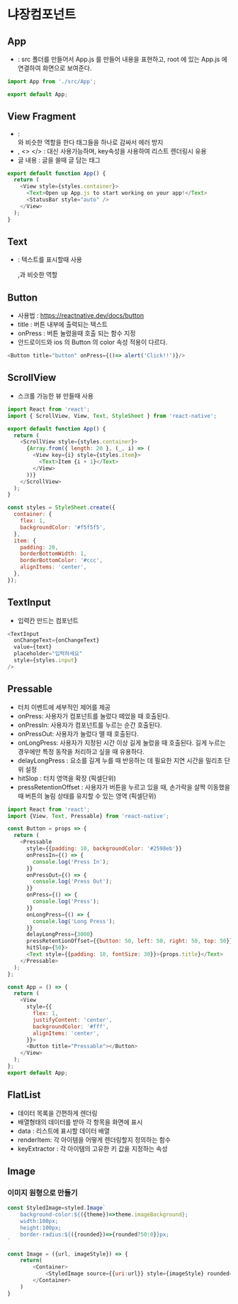 # 냐장컴포넌트
## App

- <App /> : src 폴더를 만들어서 App.js 를 만들어 내용을 표현하고, root 에 있는 App.js 에 연결하여 화면으로 보여준다.
```js
import App from './src/App';

export default App;
```

## View Fragment
- <View> </View> : <div> 와 비슷한 역할을 한다 태그들을 하나로 감싸서 에러 방지
- <Fragment> </Fragment>, <> </>  : <View> 대신 사용가능하며, key속성을 사용하여 리스트 렌더링시 유용
- <Text> 글 내용 </Text> : 글을 쓸때 글 담는 태그

```js
export default function App() {
  return (
    <View style={styles.container}>
      <Text>Open up App.js to start working on your app!</Text>
      <StatusBar style="auto" />
    </View>
  );
}
```
## Text
- <Text></Text> : 텍스트를 표시할때 사용 <p>,<span>과 비슷한 역할

## Button
- 사용법 : https://reactnative.dev/docs/button 
- title : 버튼 내부에 출력되는 텍스트
- onPress : 버튼 눌렸을때 호출 되는 함수 지정
- 안드로이드와 ios 의 Button 의 color 속성 적용이 다르다.
```js
<Button title="button" onPress={()=> alert('Click!!')}/>
```
## ScrollView
- 스크롤 가능한 뷰 만들때 사용
```js
import React from 'react';
import { ScrollView, View, Text, StyleSheet } from 'react-native';

export default function App() {
  return (
    <ScrollView style={styles.container}>
      {Array.from({ length: 20 }, (_, i) => (
        <View key={i} style={styles.item}>
          <Text>Item {i + 1}</Text>
        </View>
      ))}
    </ScrollView>
  );
}

const styles = StyleSheet.create({
  container: {
    flex: 1,
    backgroundColor: '#f5f5f5',
  },
  item: {
    padding: 20,
    borderBottomWidth: 1,
    borderBottomColor: '#ccc',
    alignItems: 'center',
  },
});

```
## TextInput
- 입력칸 만드는 컴포넌트
```js
<TextInput
  onChangeText={onChangeText}
  value={text}
  placeholder="입력하세요"
  style={styles.input}
/>
```

## Pressable 
- 터치 이벤트에 세부적인 제어를 제공
- onPress: 사용자가 컴포넌트를 눌렀다 떼었을 때 호출된다.
- onPressIn: 사용자가 컴포넌트를 누르는 순간 호출된다.
- onPressOut: 사용자가 눌렀다 뗄 때 호출된다.
- onLongPress: 사용자가 지정된 시간 이상 길게 눌렀을 때 호출된다. 길게 누르는 경우에만 특정 동작을 처리하고 싶을 때 유용하다.
- delayLongPress : 요소를 길게 누를 때 반응하는 데 필요한 지연 시간을 밀리초 단위 설정 
- hitSlop : 터치 영역을 확장 (픽셀단위)
- pressRetentionOffset : 사용자가 버튼을 누르고 있을 때, 손가락을 살짝 이동했을 때 버튼의 눌림 상태를 유지할 수 있는 영역 (픽셀단위)
```js
import React from 'react';
import {View, Text, Pressable} from 'react-native';

const Button = props => {
  return (
    <Pressable
      style={{padding: 10, backgroundColor: '#2598eb'}}
      onPressIn={() => {
        console.log('Press In');
      }}
      onPressOut={() => {
        console.log('Press Out');
      }}
      onPress={() => {
        console.log('Press');
      }}
      onLongPress={() => {
        console.log('Long Press');
      }}
      delayLongPress={3000}
      pressRetentionOffset={{button: 50, left: 50, right: 50, top: 50}}
      hitSlop={50}>
      <Text style={{padding: 10, fontSize: 30}}>{props.title}</Text>
    </Pressable>
  );
};

const App = () => {
  return (
    <View
      style={{
        flex: 1,
        justifyContent: 'center',
        backgroundColor: '#fff',
        alignItems: 'center',
      }}>
      <Button title="Pressable"></Button>
    </View>
  );
};
export default App;

```

## FlatList
- 데이터 목록을 간편하게 렌더링
- 배열형태의 데이터를 받아 각 항목을 화면에 표시
- data : 리스트에 표시할 데이터 배열
- renderItem: 각 아이템을 어떻게 렌더링할지 정의하는 함수
- keyExtractor : 각 아이템의 고유한 키 값을 지정하는 속성

## Image

### 이미지 원형으로 만들기
```js
const StyledImage=styled.Image`
    background-color:${({theme})=>theme.imageBackground};
    width:100px;
    height:100px;
    border-radius:${({rounded})=>{rounded?50:0}}px;
`

const Image = ({url, imageStyle}) => {
    return(
        <Container>
            <StyledImage source={{uri:url}} style={imageStyle} rounded={rounded}/>
        </Container>
    )
}
```
